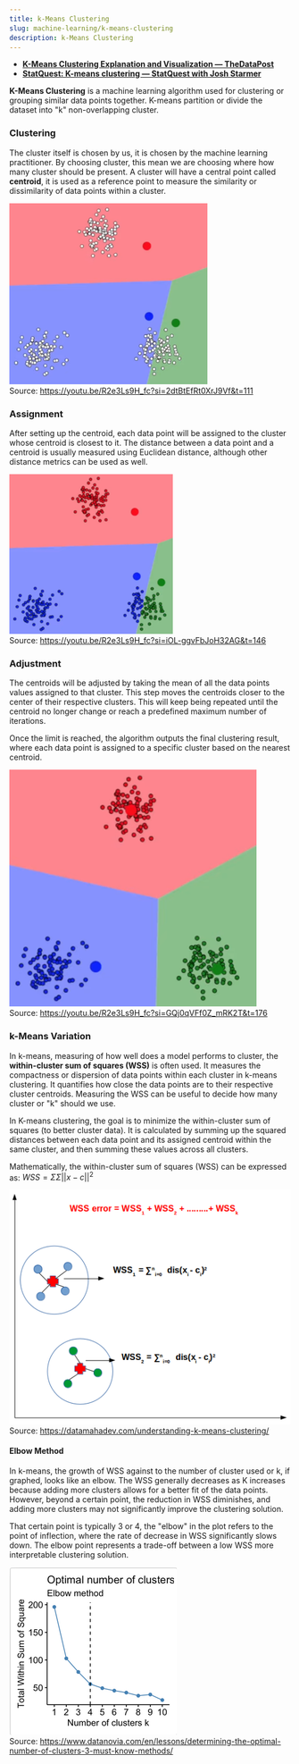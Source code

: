 ```yaml
---
title: k-Means Clustering
slug: machine-learning/k-means-clustering
description: k-Means Clustering
---
```


- **[K-Means Clustering Explanation and Visualization — TheDataPost](https://youtu.be/R2e3Ls9H_fc?si=gtABjBC44c1HPyYa)**
- **[StatQuest: K-means clustering — StatQuest with Josh Starmer](https://youtu.be/4b5d3muPQmA?si=OSEZbZZh3OjiQEGq)**

**K-Means Clustering** is a machine learning algorithm used for clustering or grouping similar data points together. K-means partition or divide the dataset into "k" non-overlapping cluster.

### Clustering

The cluster itself is chosen by us, it is chosen by the machine learning practitioner. By choosing cluster, this mean we are choosing where how many cluster should be present. A cluster will have a central point called **centroid**, it is used as a reference point to measure the similarity or dissimilarity of data points within a cluster.

![Dividing into 3 cluster](./cluster.png)  
Source: https://youtu.be/R2e3Ls9H_fc?si=2dtBtEfRt0XrJ9Vf&t=111

### Assignment

After setting up the centroid, each data point will be assigned to the cluster whose centroid is closest to it. The distance between a data point and a centroid is usually measured using Euclidean distance, although other distance metrics can be used as well.

![First assignment result](./first-assignment.png)  
Source: https://youtu.be/R2e3Ls9H_fc?si=iOL-ggvFbJoH32AG&t=146

### Adjustment

The centroids will be adjusted by taking the mean of all the data points values assigned to that cluster. This step moves the centroids closer to the center of their respective clusters. This will keep being repeated until the centroid no longer change or reach a predefined maximum number of iterations.

Once the limit is reached, the algorithm outputs the final clustering result, where each data point is assigned to a specific cluster based on the nearest centroid.

![First adjustment result](./first-adjustment.png)  
Source: https://youtu.be/R2e3Ls9H_fc?si=GQj0qVFf0Z_mRK2T&t=176

### k-Means Variation

In k-means, measuring of how well does a model performs to cluster, the **within-cluster sum of squares (WSS)** is often used. It measures the compactness or dispersion of data points within each cluster in k-means clustering. It quantifies how close the data points are to their respective cluster centroids. Measuring the WSS can be useful to decide how many cluster or "k" should we use.

In K-means clustering, the goal is to minimize the within-cluster sum of squares (to better cluster data). It is calculated by summing up the squared distances between each data point and its assigned centroid within the same cluster, and then summing these values across all clusters.

Mathematically, the within-cluster sum of squares (WSS) can be expressed as: $WSS = \Sigma \Sigma ||x - c||^2$

![WSS example](./wss.png)  
Source: https://datamahadev.com/understanding-k-means-clustering/

#### Elbow Method

In k-means, the growth of WSS against to the number of cluster used or k, if graphed, looks like an elbow. The WSS generally decreases as K increases because adding more clusters allows for a better fit of the data points. However, beyond a certain point, the reduction in WSS diminishes, and adding more clusters may not significantly improve the clustering solution.

That certain point is typically 3 or 4, the "elbow" in the plot refers to the point of inflection, where the rate of decrease in WSS significantly slows down. The elbow point represents a trade-off between a low WSS more interpretable clustering solution.

![Elbow method](./elbow-method.png)  
Source: https://www.datanovia.com/en/lessons/determining-the-optimal-number-of-clusters-3-must-know-methods/
